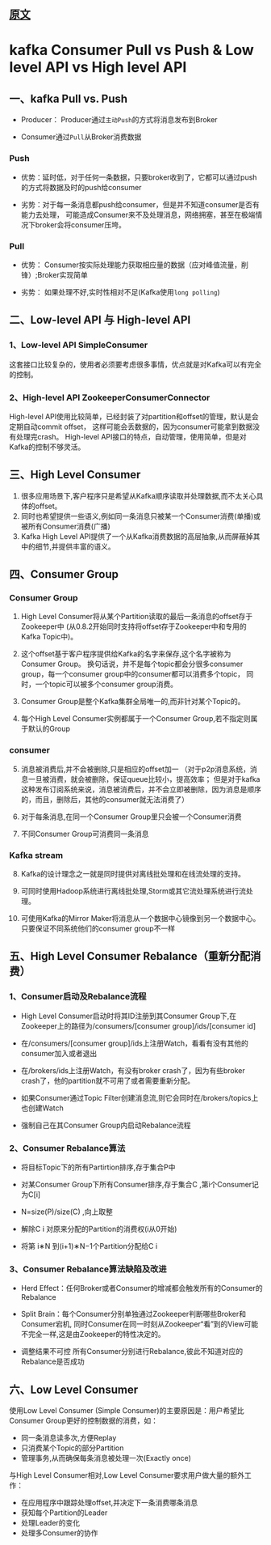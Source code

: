 ## [原文](https://blog.csdn.net/qq_37502106/article/details/80260546)

# kafka Consumer Pull vs Push & Low level API vs High level API

## 一、kafka Pull vs. Push

- Producer： Producer通过`主动Push`的方式将消息发布到Broker

- Consumer通过`Pull`从Broker消费数据

### Push 
- 优势：延时低，对于任何一条数据，只要broker收到了，它都可以通过push的方式将数据及时的push给consumer 

- 劣势：对于每一条消息都push给consumer，但是并不知道consumer是否有能力去处理，
可能造成Consumer来不及处理消息，网络拥塞，甚至在极端情况下broker会将consumer压垮。

### Pull 
- 优势： Consumer按实际处理能力获取相应量的数据（应对峰值流量，削锋）;Broker实现简单 

- 劣势： 如果处理不好,实时性相对不足(Kafka使用`long polling`)

## 二、Low-level API 与 High-level API

### 1、Low-level API SimpleConsumer
这套接口比较复杂的，使用者必须要考虑很多事情，优点就是对Kafka可以有完全的控制。

### 2、High-level API ZookeeperConsumerConnector
High-level API使用比较简单，已经封装了对partition和offset的管理，默认是会定期自动commit offset，
这样可能会丢数据的，因为consumer可能拿到数据没有处理完crash。 
High-level API接口的特点，自动管理，使用简单，但是对Kafka的控制不够灵活。

## 三、High Level Consumer
1. 很多应用场景下,客户程序只是希望从Kafka顺序读取并处理数据,而不太关心具体的offset。
2. 同时也希望提供一些语义,例如同一条消息只被某一个Consumer消费(单播)或被所有Consumer消费(广播)
3. Kafka High Level API提供了一个从Kafka消费数据的高层抽象,从而屏蔽掉其中的细节,并提供丰富的语义。

## 四、Consumer Group

### Consumer Group 
1. High Level Consumer将从某个Partition读取的最后一条消息的offset存于Zookeeper中
(从0.8.2开始同时支持将offset存于Zookeeper中和专用的Kafka Topic中)。
 
2. 这个offset基于客户程序提供给Kafka的名字来保存,这个名字被称为Consumer Group。
换句话说，并不是每个topic都会分很多consumer group，每一个consumer group中的consumer都可以消费多个topic，
同时，一个topic可以被多个consumer group消费。
 
3. Consumer Group是整个Kafka集群全局唯一的,而非针对某个Topic的。 

4. 每个High Level Consumer实例都属于一个Consumer Group,若不指定则属于默认的Group 

### consumer 
5. 消息被消费后,并不会被删除,只是相应的offset加一
（对于p2p消息系统，消息一旦被消费，就会被删除，保证queue比较小，提高效率；
但是对于kafka这种发布订阅系统来说，消息被消费后，并不会立即被删除，因为消息是顺序的，而且，删除后，其他的consumer就无法消费了） 

6. 对于每条消息,在同一个Consumer Group里只会被一个Consumer消费 

7. 不同Consumer Group可消费同一条消息 

### Kafka stream 
8. Kafka的设计理念之一就是同时提供对离线批处理和在线流处理的支持。 

9. 可同时使用Hadoop系统进行离线批处理,Storm或其它流处理系统进行流处理。 

10. 可使用Kafka的Mirror Maker将消息从一个数据中心镜像到另一个数据中心。只要保证不同系统他们的consumer group不一样

## 五、High Level Consumer Rebalance（重新分配消费）

### 1、Consumer启动及Rebalance流程


- High Level Consumer启动时将其ID注册到其Consumer Group下,在Zookeeper上的路径为/consumers/[consumer group]/ids/[consumer id]

- 在/consumers/[consumer group]/ids上注册Watch，看看有没有其他的consumer加入或者退出

- 在/brokers/ids上注册Watch，有没有broker crash了，因为有些broker crash了，他的partition就不可用了或者需要重新分配。

- 如果Consumer通过Topic Filter创建消息流,则它会同时在/brokers/topics上也创建Watch

- 强制自己在其Consumer Group内启动Rebalance流程

### 2、Consumer Rebalance算法

- 将目标Topic下的所有Partirtion排序,存于集合P中

- 对某Consumer Group下所有Consumer排序,存于集合C ,第i个Consumer记为C[i]

- N=size(P)/size(C) ,向上取整

- 解除C i 对原来分配的Partition的消费权(i从0开始)

- 将第 i∗N 到(i+1)∗N−1个Partition分配给C i

### 3、Consumer Rebalance算法缺陷及改进

- Herd Effect：任何Broker或者Consumer的增减都会触发所有的Consumer的Rebalance

- Split Brain：每个Consumer分别单独通过Zookeeper判断哪些Broker和Consumer宕机,
同时Consumer在同一时刻从Zookeeper“看”到的View可能不完全一样,这是由Zookeeper的特性决定的。

- 调整结果不可控 所有Consumer分别进行Rebalance,彼此不知道对应的Rebalance是否成功

## 六、Low Level Consumer
使用Low Level Consumer (Simple Consumer)的主要原因是：用户希望比Consumer Group更好的控制数据的消费，如：

- 同一条消息读多次,方便Replay
- 只消费某个Topic的部分Partition
- 管理事务,从而确保每条消息被处理一次(Exactly once)

与High Level Consumer相对,Low Level Consumer要求用户做大量的额外工作：

- 在应用程序中跟踪处理offset,并决定下一条消费哪条消息
- 获知每个Partition的Leader
- 处理Leader的变化
- 处理多Consumer的协作
